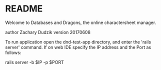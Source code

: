 # README

Welcome to Databases and Dragons, the online charactersheet manager.

author Zachary Dudzik
version 20170608

To run application open the dnd-test-app directory, and enter the 'rails server' command.
If on web IDE specify the IP address and the Port as follows:

rails server -b $IP -p $PORT
